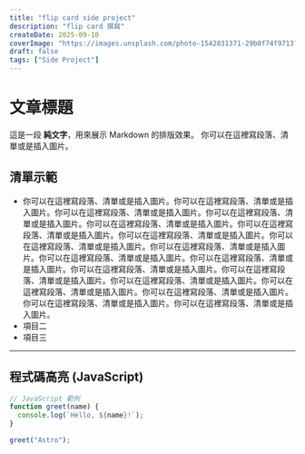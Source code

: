```yaml
---
title: "flip card side project"
description: "flip card 撰寫"
createDate: 2025-09-10
coverImage: "https://images.unsplash.com/photo-1542831371-29b0f74f9713?q=80&w=1770&auto=format&fit=crop&ixlib=rb-4.1.0&ixid=M3wxMjA3fDB8MHxwaG90by1wYWdlfHx8fGVufDB8fHx8fA%3D%3D)"
draft: false
tags: ["Side Project"]
---
```


# 文章標題

這是一段 **純文字**，用來展示 Markdown 的排版效果。
你可以在這裡寫段落、清單或是插入圖片。

## 清單示範

- 你可以在這裡寫段落、清單或是插入圖片。你可以在這裡寫段落、清單或是插入圖片。你可以在這裡寫段落、清單或是插入圖片。你可以在這裡寫段落、清單或是插入圖片。你可以在這裡寫段落、清單或是插入圖片。你可以在這裡寫段落、清單或是插入圖片。你可以在這裡寫段落、清單或是插入圖片。你可以在這裡寫段落、清單或是插入圖片。你可以在這裡寫段落、清單或是插入圖片。你可以在這裡寫段落、清單或是插入圖片。你可以在這裡寫段落、清單或是插入圖片。你可以在這裡寫段落、清單或是插入圖片。你可以在這裡寫段落、清單或是插入圖片。你可以在這裡寫段落、清單或是插入圖片。你可以在這裡寫段落、清單或是插入圖片。你可以在這裡寫段落、清單或是插入圖片。你可以在這裡寫段落、清單或是插入圖片。你可以在這裡寫段落、清單或是插入圖片。
- 項目二
- 項目三

---

## 程式碼高亮 (JavaScript)

```js
// JavaScript 範例
function greet(name) {
  console.log(`Hello, ${name}!`);
}

greet("Astro");
```
